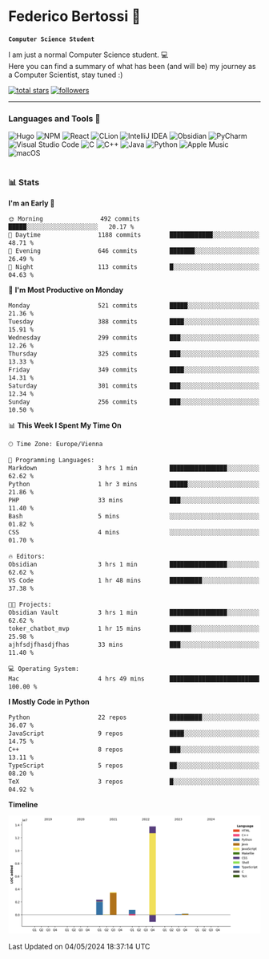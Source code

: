 # Federico Bertossi 🚀

**`Computer Science Student`**

[//]: # (Thanks to @ForrestKnight for the inspiration.)

<!-- TODO: Insert a banner image -->

I am just a normal Computer Science student. 💻 </br>
Here you can find a summary of what has been (and will be) my journey as a Computer Scientist, stay tuned :)

   <p>
      <a href="https://github.com/mrBymax?tab=repositories&sort=stargazers">
         <img alt="total stars" title="Total stars on GitHub" src="https://custom-icon-badges.demolab.com/github/stars/mrBymax?color=55960c&style=for-the-badge&labelColor=488207&logo=star"/></a>
<a href="https://github.com/mrBymax?tab=followers">
         <img alt="followers" title="Follow me on Github" src="https://custom-icon-badges.demolab.com/github/followers/mrBymax?color=236ad3&labelColor=1155ba&style=for-the-badge&logo=person-add&label=Follow&logoColor=white"/></a>
   </p>

---

<!-- TODO: Insert a GIF -->
### Languages and Tools 🧰

<!-- TODO: Change it with shields -->
![Hugo](https://img.shields.io/badge/Hugo-black.svg?style=for-the-badge&logo=Hugo)
![NPM](https://img.shields.io/badge/NPM-%23CB3837.svg?style=for-the-badge&logo=npm&logoColor=white)
![React](https://img.shields.io/badge/react-%2320232a.svg?style=for-the-badge&logo=react&logoColor=%2361DAFB)
![CLion](https://img.shields.io/badge/CLion-black?style=for-the-badge&logo=clion&logoColor=white)
![IntelliJ IDEA](https://img.shields.io/badge/IntelliJIDEA-000000.svg?style=for-the-badge&logo=intellij-idea&logoColor=white)
![Obsidian](https://img.shields.io/badge/Obsidian-%23483699.svg?style=for-the-badge&logo=obsidian&logoColor=white)
![PyCharm](https://img.shields.io/badge/pycharm-143?style=for-the-badge&logo=pycharm&logoColor=black&color=black&labelColor=green)
![Visual Studio Code](https://img.shields.io/badge/Visual%20Studio%20Code-0078d7.svg?style=for-the-badge&logo=visual-studio-code&logoColor=white)
![C](https://img.shields.io/badge/c-%2300599C.svg?style=for-the-badge&logo=c&logoColor=white)
![C++](https://img.shields.io/badge/c++-%2300599C.svg?style=for-the-badge&logo=c%2B%2B&logoColor=white)
![Java](https://img.shields.io/badge/java-%23ED8B00.svg?style=for-the-badge&logo=openjdk&logoColor=white)
![Python](https://img.shields.io/badge/python-3670A0?style=for-the-badge&logo=python&logoColor=ffdd54)
![Apple Music](https://img.shields.io/badge/Apple_Music-9933CC?style=for-the-badge&logo=apple-music&logoColor=white)
![macOS](https://img.shields.io/badge/mac%20os-000000?style=for-the-badge&logo=macos&logoColor=F0F0F0)


#

### 📊 Stats

<!-- ![My GitHub stats](https://github-readme-stats.vercel.app/api?username=mrBymax&show_icons=true&theme=dracula) -->


<!--START_SECTION:waka-->
**I'm an Early 🐤** 

```text
🌞 Morning                492 commits         █████░░░░░░░░░░░░░░░░░░░░   20.17 % 
🌆 Daytime                1188 commits        ████████████░░░░░░░░░░░░░   48.71 % 
🌃 Evening                646 commits         ███████░░░░░░░░░░░░░░░░░░   26.49 % 
🌙 Night                  113 commits         █░░░░░░░░░░░░░░░░░░░░░░░░   04.63 % 
```
📅 **I'm Most Productive on Monday** 

```text
Monday                   521 commits         █████░░░░░░░░░░░░░░░░░░░░   21.36 % 
Tuesday                  388 commits         ████░░░░░░░░░░░░░░░░░░░░░   15.91 % 
Wednesday                299 commits         ███░░░░░░░░░░░░░░░░░░░░░░   12.26 % 
Thursday                 325 commits         ███░░░░░░░░░░░░░░░░░░░░░░   13.33 % 
Friday                   349 commits         ████░░░░░░░░░░░░░░░░░░░░░   14.31 % 
Saturday                 301 commits         ███░░░░░░░░░░░░░░░░░░░░░░   12.34 % 
Sunday                   256 commits         ███░░░░░░░░░░░░░░░░░░░░░░   10.50 % 
```


📊 **This Week I Spent My Time On** 

```text
🕑︎ Time Zone: Europe/Vienna

💬 Programming Languages: 
Markdown                 3 hrs 1 min         ████████████████░░░░░░░░░   62.62 % 
Python                   1 hr 3 mins         █████░░░░░░░░░░░░░░░░░░░░   21.86 % 
PHP                      33 mins             ███░░░░░░░░░░░░░░░░░░░░░░   11.40 % 
Bash                     5 mins              ░░░░░░░░░░░░░░░░░░░░░░░░░   01.82 % 
CSS                      4 mins              ░░░░░░░░░░░░░░░░░░░░░░░░░   01.70 % 

🔥 Editors: 
Obsidian                 3 hrs 1 min         ████████████████░░░░░░░░░   62.62 % 
VS Code                  1 hr 48 mins        █████████░░░░░░░░░░░░░░░░   37.38 % 

🐱‍💻 Projects: 
Obsidian Vault           3 hrs 1 min         ████████████████░░░░░░░░░   62.62 % 
toker_chatbot_mvp        1 hr 15 mins        ██████░░░░░░░░░░░░░░░░░░░   25.98 % 
ajhfsdjfhasdjfhas        33 mins             ███░░░░░░░░░░░░░░░░░░░░░░   11.40 % 

💻 Operating System: 
Mac                      4 hrs 49 mins       █████████████████████████   100.00 % 
```

**I Mostly Code in Python** 

```text
Python                   22 repos            █████████░░░░░░░░░░░░░░░░   36.07 % 
JavaScript               9 repos             ████░░░░░░░░░░░░░░░░░░░░░   14.75 % 
C++                      8 repos             ███░░░░░░░░░░░░░░░░░░░░░░   13.11 % 
TypeScript               5 repos             ██░░░░░░░░░░░░░░░░░░░░░░░   08.20 % 
TeX                      3 repos             █░░░░░░░░░░░░░░░░░░░░░░░░   04.92 % 
```



**Timeline**

![Lines of Code chart](https://raw.githubusercontent.com/mrBymax/mrBymax/main/assets/bar_graph.png)


 Last Updated on 04/05/2024 18:37:14 UTC
<!--END_SECTION:waka-->


[linkedin]: https://linkedin.com/federico-bertossi
[website]:  https://www.federicobertossi.com

</details>
